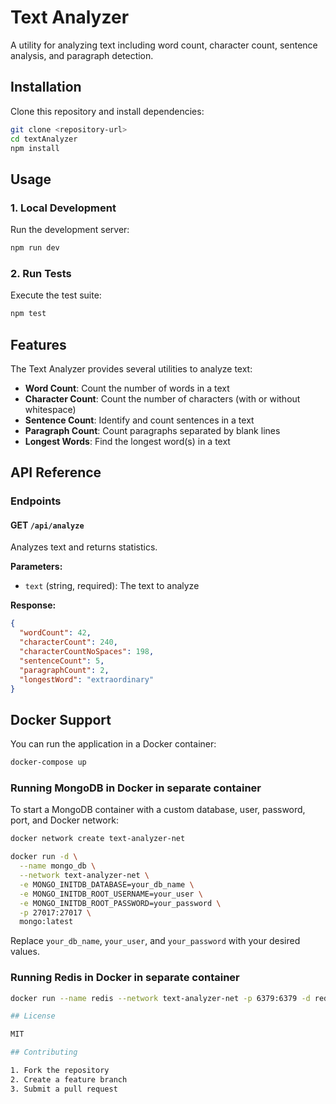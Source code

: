 # Text Analyzer

A utility for analyzing text including word count, character count, sentence analysis, and paragraph detection.

## Installation

Clone this repository and install dependencies:

```bash
git clone <repository-url>
cd textAnalyzer
npm install
```

## Usage

### 1. Local Development

Run the development server:

```bash
npm run dev
```

### 2. Run Tests

Execute the test suite:

```bash
npm test
```

## Features

The Text Analyzer provides several utilities to analyze text:

- **Word Count**: Count the number of words in a text
- **Character Count**: Count the number of characters (with or without whitespace)
- **Sentence Count**: Identify and count sentences in a text
- **Paragraph Count**: Count paragraphs separated by blank lines
- **Longest Words**: Find the longest word(s) in a text

## API Reference

### Endpoints

#### GET `/api/analyze`

Analyzes text and returns statistics.

**Parameters:**
- `text` (string, required): The text to analyze

**Response:**
```json
{
  "wordCount": 42,
  "characterCount": 240,
  "characterCountNoSpaces": 198,
  "sentenceCount": 5,
  "paragraphCount": 2,
  "longestWord": "extraordinary"
}
```

## Docker Support

You can run the application in a Docker container:

```bash
docker-compose up
```

### Running MongoDB in Docker in separate container

To start a MongoDB container with a custom database, user, password, port, and Docker network:

```bash
docker network create text-analyzer-net

docker run -d \
  --name mongo_db \
  --network text-analyzer-net \
  -e MONGO_INITDB_DATABASE=your_db_name \
  -e MONGO_INITDB_ROOT_USERNAME=your_user \
  -e MONGO_INITDB_ROOT_PASSWORD=your_password \
  -p 27017:27017 \
  mongo:latest
```

Replace `your_db_name`, `your_user`, and `your_password` with your desired values.

### Running Redis in Docker in separate container
```bash
docker run --name redis --network text-analyzer-net -p 6379:6379 -d redis:latest

## License

MIT

## Contributing

1. Fork the repository
2. Create a feature branch
3. Submit a pull request